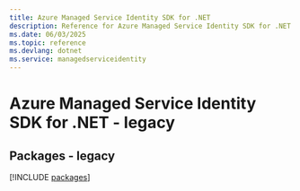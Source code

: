 ```yaml
---
title: Azure Managed Service Identity SDK for .NET
description: Reference for Azure Managed Service Identity SDK for .NET
ms.date: 06/03/2025
ms.topic: reference
ms.devlang: dotnet
ms.service: managedserviceidentity
---
```

# Azure Managed Service Identity SDK for .NET - legacy
## Packages - legacy
[!INCLUDE [packages](managed-service-identity-index.md)]